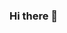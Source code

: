 ### Hi there 👋

<!--
**Shawal87/Shawal87** is a ✨ _special_ ✨ repository because its `README.md` (this file) appears on your GitHub profile.

Here are some ideas to get you started:

- 🔭 I’m currently working on android mobile application, web application, software. 
- 🌱 I’m currently learning UX,UI ,Java, Kotlin,SQL lite, C++, C#, python, Firebase. 
- 👯 I’m looking to collaborate on Java, Kotlin,SQL lite, C++, C#, python, Firebase.
- 🤔 I’m looking for help with Java, Kotlin,SQL lite, C++, C#, python, Firebase, Room.
- 💬 Ask me about Java, Kotlin,SQL lite, C++, C#, python, Firebase, Room
- 📫 How to reach me: twitter.com/ShawalSidek
- 😄 Pronouns: he
- ⚡ Fun fact: I love challenge myself to go extra miles and committed to upgrade my coding skill and programming skill.
-->
